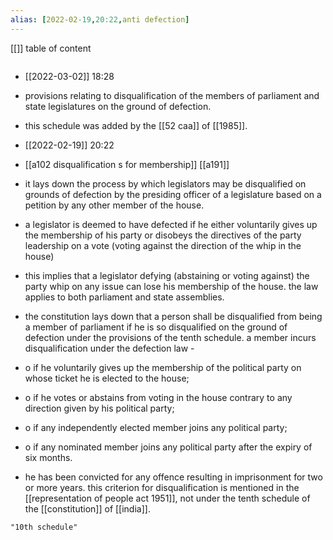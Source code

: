 ```yaml
---
alias: [2022-02-19,20:22,anti defection]
---
```

[[]]
table of content
```toc
```
- [[2022-03-02]] 18:28
- provisions relating to disqualification of the members of parliament and state legislatures on the ground of defection.
- this schedule was added by the [[52 caa]] of [[1985]].

- [[2022-02-19]] 20:22
- [[a102 disqualification s for membership]] [[a191]]

- it lays down the process by which legislators may be disqualified on grounds of defection by the presiding officer of a legislature based on a petition by any other member of the house.

- a legislator is deemed to have defected if he either voluntarily gives up the membership of his party or disobeys the directives of the party leadership on a vote (voting against the direction of the whip in the house)

- this implies that a legislator defying (abstaining or voting against) the party whip on any issue can lose his membership of the house. the law applies to both parliament and state assemblies.

- the constitution lays down that a person shall be disqualified from being a member of parliament if he is so disqualified on the ground of defection under the provisions of the tenth schedule. a member incurs disqualification under the defection law -

- o if he voluntarily gives up the membership of the political party on whose ticket he is elected to the house;
- o if he votes or abstains from voting in the house contrary to any direction given by his political party;
- o if any independently elected member joins any political party;
- o if any nominated member joins any political party after the expiry of six months.

- he has been convicted for any offence resulting in imprisonment for two or more years. this criterion for disqualification is mentioned in the [[representation of people act 1951]], not under the tenth schedule of the [[constitution]] of [[india]].
```query
"10th schedule"
```